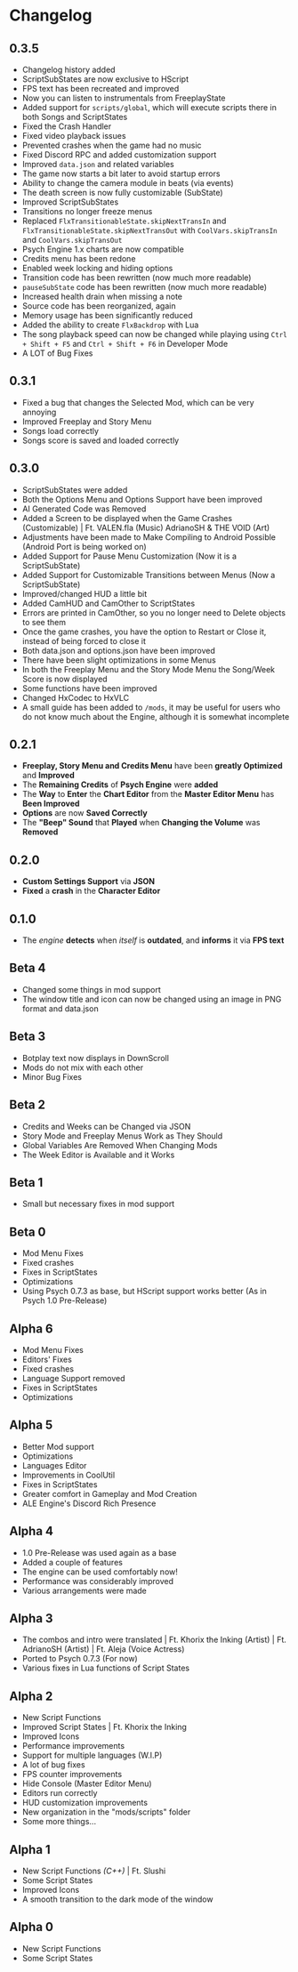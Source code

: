 # Changelog

## 0.3.5

- Changelog history added  
- ScriptSubStates are now exclusive to HScript  
- FPS text has been recreated and improved  
- Now you can listen to instrumentals from FreeplayState  
- Added support for `scripts/global`, which will execute scripts there in both Songs and ScriptStates  
- Fixed the Crash Handler  
- Fixed video playback issues  
- Prevented crashes when the game had no music  
- Fixed Discord RPC and added customization support  
- Improved `data.json` and related variables  
- The game now starts a bit later to avoid startup errors  
- Ability to change the camera module in beats (via events)  
- The death screen is now fully customizable (SubState)  
- Improved ScriptSubStates  
- Transitions no longer freeze menus  
- Replaced `FlxTransitionableState.skipNextTransIn` and `FlxTransitionableState.skipNextTransOut` with `CoolVars.skipTransIn` and `CoolVars.skipTransOut`  
- Psych Engine 1.x charts are now compatible  
- Credits menu has been redone  
- Enabled week locking and hiding options  
- Transition code has been rewritten (now much more readable)  
- `pauseSubState` code has been rewritten (now much more readable)  
- Increased health drain when missing a note  
- Source code has been reorganized, again  
- Memory usage has been significantly reduced  
- Added the ability to create `FlxBackdrop` with Lua  
- The song playback speed can now be changed while playing using `Ctrl + Shift + F5` and `Ctrl + Shift + F6` in Developer Mode  
- A LOT of Bug Fixes

## 0.3.1

- Fixed a bug that changes the Selected Mod, which can be very annoying
- Improved Freeplay and Story Menu
- Songs load correctly
- Songs score is saved and loaded correctly

## 0.3.0

- ScriptSubStates were added
- Both the Options Menu and Options Support have been improved
- AI Generated Code was Removed
- Added a Screen to be displayed when the Game Crashes (Customizable) | Ft. VALEN.fla (Music) AdrianoSH & THE VOID (Art)
- Adjustments have been made to Make Compiling to Android Possible (Android Port is being worked on)
- Added Support for Pause Menu Customization (Now it is a ScriptSubState)
- Added Support for Customizable Transitions between Menus (Now a ScriptSubState)
- Improved/changed HUD a little bit
- Added CamHUD and CamOther to ScriptStates
- Errors are printed in CamOther, so you no longer need to Delete objects to see them
- Once the game crashes, you have the option to Restart or Close it, instead of being forced to close it
- Both data.json and options.json have been improved
- There have been slight optimizations in some Menus
- In both the Freeplay Menu and the Story Mode Menu the Song/Week Score is now displayed
- Some functions have been improved
- Changed HxCodec to HxVLC
- A small guide has been added to ```/mods```, it may be useful for users who do not know much about the Engine, although it is somewhat incomplete

## 0.2.1

- **Freeplay, Story Menu and Credits Menu** have been **greatly Optimized** and **Improved**
- The **Remaining Credits** of **Psych Engine** were **added**
- The **Way** to **Enter** the **Chart Editor** from the **Master Editor Menu** has **Been Improved**
- **Options** are now **Saved Correctly**
- The **"Beep" Sound** that **Played** when **Changing the Volume** was **Removed**

## 0.2.0

- **Custom Settings Support** via **JSON**
- **Fixed** a **crash** in the **Character Editor**

## 0.1.0

- The *engine* **detects** when *itself* is **outdated**, and **informs** it via **FPS text**

## Beta 4

- Changed some things in mod support
- The window title and icon can now be changed using an image in PNG format and data.json

## Beta 3

- Botplay text now displays in DownScroll
- Mods do not mix with each other
- Minor Bug Fixes

## Beta 2

- Credits and Weeks can be Changed via JSON
- Story Mode and Freeplay Menus Work as They Should
- Global Variables Are Removed When Changing Mods
- The Week Editor is Available and it Works

## Beta 1

- Small but necessary fixes in mod support


## Beta 0

- Mod Menu Fixes
- Fixed crashes
- Fixes in ScriptStates
- Optimizations
- Using Psych 0.7.3 as base, but HScript support works better (As in Psych 1.0 Pre-Release)

## Alpha 6

- Mod Menu Fixes
- Editors' Fixes
- Fixed crashes
- Language Support removed
- Fixes in ScriptStates
- Optimizations

## Alpha 5

- Better Mod support
- Optimizations
- Languages Editor
- Improvements in CoolUtil
- Fixes in ScriptStates
- Greater comfort in Gameplay and Mod Creation
- ALE Engine's Discord Rich Presence

## Alpha 4

- 1.0 Pre-Release was used again as a base
- Added a couple of features
- The engine can be used comfortably now!
- Performance was considerably improved
- Various arrangements were made

## Alpha 3

- The combos and intro were translated | Ft. Khorix the Inking (Artist) | Ft. AdrianoSH (Artist) | Ft. Aleja (Voice Actress)
- Ported to Psych 0.7.3 (For now)
- Various fixes in Lua functions of Script States

## Alpha 2

- New Script Functions
- Improved Script States | Ft. Khorix the Inking
- Improved Icons
- Performance improvements
- Support for multiple languages ​​(W.I.P)
- A lot of bug fixes
- FPS counter improvements
- Hide Console (Master Editor Menu)
- Editors run correctly
- HUD customization improvements
- New organization in the "mods/scripts" folder
- Some more things...

## Alpha 1

- New Script Functions *(C++)* | Ft. Slushi
- Some Script States
- Improved Icons
- A smooth transition to the dark mode of the window

## Alpha 0

- New Script Functions
- Some Script States
